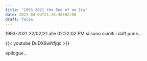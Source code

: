 ```yaml
---
title: "1993 2021 the End of an Era"
date: 2021-04-04T21:28:30+02:00
draft: false
---
```

1993-2021
22/02/21
alle 02:22:02 PM
si sono sciolti i daft punk...

{{< youtube DuDX6wNfjqc >}}





epilogue...

